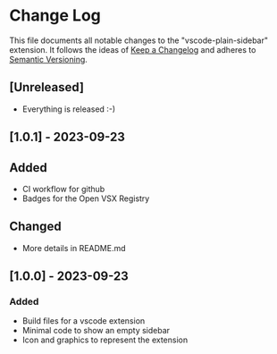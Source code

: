 # Change Log

This file documents all notable changes to the "vscode-plain-sidebar" extension.
It follows the ideas of [Keep a Changelog](https://keepachangelog.com/en/1.0.0/) and adheres to [Semantic Versioning](https://semver.org/spec/v2.0.0.html).

## [Unreleased]

- Everything is released :-)

## [1.0.1] - 2023-09-23

## Added

- CI workflow for github
- Badges for the Open VSX Registry

## Changed

- More details in README.md


## [1.0.0] - 2023-09-23

### Added

- Build files for a vscode extension
- Minimal code to show an empty sidebar
- Icon and graphics to represent the extension
